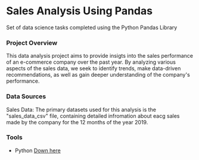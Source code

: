 # Sales Analysis Using Pandas
Set of data science tasks completed using the Python Pandas Library
### Project Overview
This data analysis project aims to provide insigts into the sales performance of an e-commerce company over the past year. By analyzing various aspects of the sales data, we seek to identify trends, make data-driven recommendations, as well as gain deeper understanding of the company's performance.
### Data Sources
Sales Data: The primary datasets used for this analysis is the "sales_data_csv" file, containing detailed infromation about eacg sales made by the company for the 12 months of the year 2019.
### Tools
- Python [Down here](https://www.python.org/downloads/release/python-3123/)
